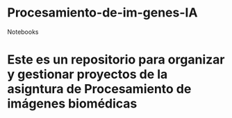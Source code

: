 # Procesamiento-de-im-genes-IA
Notebooks
# Este es un repositorio para organizar y gestionar proyectos de la asigntura de Procesamiento de imágenes biomédicas
